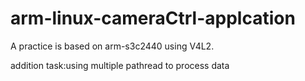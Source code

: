 # arm-linux-cameraCtrl-applcation
A practice is based on arm-s3c2440 using V4L2.

addition task:using multiple pathread to process data
